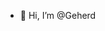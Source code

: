 - 👋 Hi, I’m @Geherd



<!---
Geherd/Geherd is a ✨ special ✨ repository because its `README.md` (this file) appears on your GitHub profile.
You can click the Preview link to take a look at your changes.
--->
